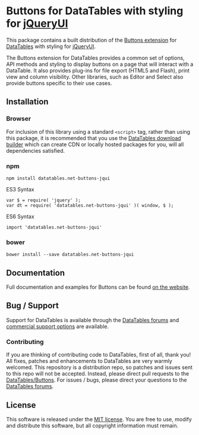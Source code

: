 # Buttons for DataTables with styling for [jQueryUI](http://jqueryui.com/)

This package contains a built distribution of the [Buttons extension](https://datatables.net/extensions/Buttons) for [DataTables](https://datatables.net/) with styling for [jQueryUI](http://jqueryui.com/).

The Buttons extension for DataTables provides a common set of options, API methods and styling to display buttons on a page that will interact with a DataTable. It also provides plug-ins for file export (HTML5 and Flash), print view and column visibility. Other libraries, such as Editor and Select also provide buttons specific to their use cases.


## Installation

### Browser

For inclusion of this library using a standard `<script>` tag, rather than using this package, it is recommended that you use the [DataTables download builder](//datatables.net/download) which can create CDN or locally hosted packages for you, will all dependencies satisfied.

### npm

```
npm install datatables.net-buttons-jqui
```

ES3 Syntax
```
var $ = require( 'jquery' );
var dt = require( 'datatables.net-buttons-jqui' )( window, $ );
```

ES6 Syntax
```
import 'datatables.net-buttons-jqui'
```

### bower

```
bower install --save datatables.net-buttons-jqui
```



## Documentation

Full documentation and examples for Buttons can be found [on the website](https://datatables.net/extensions/buttons).


## Bug / Support

Support for DataTables is available through the [DataTables forums](//datatables.net/forums) and [commercial support options](//datatables.net/support) are available.


### Contributing

If you are thinking of contributing code to DataTables, first of all, thank you! All fixes, patches and enhancements to DataTables are very warmly welcomed. This repository is a distribution repo, so patches and issues sent to this repo will not be accepted. Instead, please direct pull requests to the [DataTables/Buttons](http://github.com/DataTables/Buttons). For issues / bugs, please direct your questions to the [DataTables forums](//datatables.net/forums).


## License

This software is released under the [MIT license](//datatables.net/license). You are free to use, modify and distribute this software, but all copyright information must remain.

